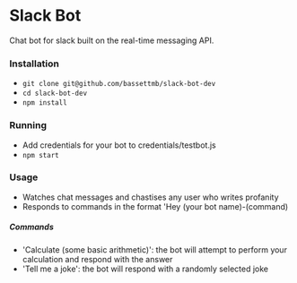 # Slack Bot

Chat bot for slack built on the real-time messaging API.

### Installation

* `git clone git@github.com/bassettmb/slack-bot-dev`
* `cd slack-bot-dev`
* `npm install`

### Running

* Add credentials for your bot to credentials/testbot.js
* `npm start`

### Usage

* Watches chat messages and chastises any user who writes profanity
* Responds to commands in the format 'Hey (your bot name)-(command)

##### Commands

* 'Calculate (some basic arithmetic)': the bot will attempt to perform your calculation and respond with the answer
* 'Tell me a joke': the bot will respond with a randomly selected joke

